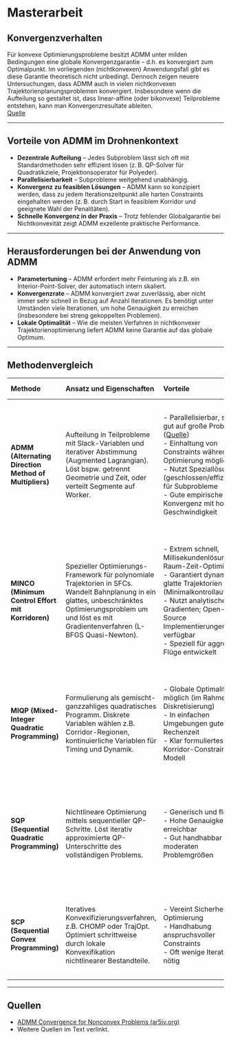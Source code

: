 # Masterarbeit

## Konvergenzverhalten

Für konvexe Optimierungsprobleme besitzt ADMM unter milden Bedingungen eine globale Konvergenzgarantie – d.h. es konvergiert zum Optimalpunkt. Im vorliegenden (nichtkonvexen) Anwendungsfall gibt es diese Garantie theoretisch nicht unbedingt. Dennoch zeigen neuere Untersuchungen, dass ADMM auch in vielen nichtkonvexen Trajektorienplanungsproblemen konvergiert. Insbesondere wenn die Aufteilung so gestaltet ist, dass linear-affine (oder bikonvexe) Teilprobleme entstehen, kann man Konvergenzresultate ableiten.  
[Quelle](https://ar5iv.labs.arxiv.org/html/2111.07016)

---

## Vorteile von ADMM im Drohnenkontext

- **Dezentrale Aufteilung** – Jedes Subproblem lässt sich oft mit Standardmethoden sehr effizient lösen (z. B. QP-Solver für Quadratikziele, Projektionsoperator für Polyeder).
- **Parallelisierbarkeit** – Subprobleme weitgehend unabhängig.
- **Konvergenz zu feasiblen Lösungen** – ADMM kann so konzipiert werden, dass zu jedem Iterationszeitpunkt alle harten Constraints eingehalten werden (z. B. durch Start in feasiblem Korridor und geeignete Wahl der Penalitäten).
- **Schnelle Konvergenz in der Praxis** – Trotz fehlender Globalgarantie bei Nichtkonvexität zeigt ADMM exzellente praktische Performance.

---

## Herausforderungen bei der Anwendung von ADMM

- **Parametertuning** – ADMM erfordert mehr Feintuning als z.B. ein Interior-Point-Solver, der automatisch intern skaliert.
- **Konvergenzrate** – ADMM konvergiert zwar zuverlässig, aber nicht immer sehr schnell in Bezug auf Anzahl Iterationen. Es benötigt unter Umständen viele Iterationen, um hohe Genauigkeit zu erreichen (insbesondere bei streng gekoppelten Problemen).
- **Lokale Optimalität** – Wie die meisten Verfahren in nichtkonvexer Trajektorienoptimierung liefert ADMM keine Garantie auf das globale Optimum.

---

## Methodenvergleich

| Methode | Ansatz und Eigenschaften | Vorteile | Nachteile / Grenzen | Geeignet für |
|:---|:---|:---|:---|:---|
| **ADMM (Alternating Direction Method of Multipliers)** | Aufteilung in Teilprobleme mit Slack-Variablen und iterativer Abstimmung (Augmented Lagrangian). Löst bspw. getrennt Geometrie und Zeit, oder verteilt Segmente auf Worker. | - Parallelisierbar, skaliert gut auf große Probleme ([Quelle](https://ar5iv.labs.arxiv.org/html/2111.07016))<br>- Einhaltung von Constraints während Optimierung möglich<br>- Nutzt Speziallösungen (geschlossen/effizient) für Subprobleme<br>- Gute empirische Konvergenz mit hoher Geschwindigkeit | - Parameter ρ muss abgestimmt werden<br>- Ggf. viele Iterationen nötig (lokal linear konvergent)<br>- Nur lokale Optima garantiert (abhängig vom Initialpfad)<br>- Implementierung erfordert Problemzerlegung | Echtzeit-Optimierung großer Trajektorienprobleme; verteilte Berechnung; Multi-Drohnen-Koordination mit Kopplungen; Probleme mit vorhandener Initiallösung im zulässigen Bereich. |
| **MINCO (Minimum Control Effort mit Korridoren)** | Spezieller Optimierungs-Framework für polynomiale Trajektorien in SFCs. Wandelt Bahnplanung in ein glattes, unbeschränktes Optimierungsproblem um und löst es mit Gradientenverfahren (L-BFGS Quasi-Newton). | - Extrem schnell, Millisekundenlösung für Raum-Zeit-Optimierung<br>- Garantiert dynamisch glatte Trajektorien (Minimalkontrollaufwand)<br>- Nutzt analytische Gradienten; Open-Source Implementierungen verfügbar<br>- Speziell für aggressive Flüge entwickelt | - Im Prinzip auch lokales Verfahren<br>- Begrenzte Flexibilität: fokussiert auf polynomial parametrisierte Pfade<br>- Implementierung komplex<br>- Fixed-wing oder nicht-differentialflache Systeme schwer integrierbar | Hochgeschwindigkeitsflug mit vielen Segmenten; Onboard-Echtzeitplanung (z.B. Drohnenrennen, akrobatische Manöver). |
| **MIQP (Mixed-Integer Quadratic Programming)** | Formulierung als gemischt-ganzzahliges quadratisches Programm. Diskrete Variablen wählen z.B. Corridor-Regionen, kontinuierliche Variablen für Timing und Dynamik. | - Globale Optimalität möglich (im Rahmen der Diskretisierung)<br>- In einfachen Umgebungen gute Rechenzeit<br>- Klar formuliertes Korridor-Constraint-Modell | - Kombinatorische Explosion bei vielen Alternativen<br>- Lösungsgüte hängt von Diskretisierung ab<br>- Starre Lösungen; Glattheit schwer einbringbar | Offline-Planung oder kleine Räume mit wenigen Wegwahlmöglichkeiten; Routenplanung auf hoher Ebene. |
| **SQP (Sequential Quadratic Programming)** | Nichtlineare Optimierung mittels sequentieller QP-Schritte. Löst iterativ approximierte QP-Unterschritte des vollständigen Problems. | - Generisch und flexibel<br>- Hohe Genauigkeit erreichbar<br>- Gut handhabbar bei moderaten Problemgrößen | - Rechenaufwendig bei vielen Variablen<br>- Braucht gute Initiallösung<br>- Kann während Iterationen ungültige Trajektorien erzeugen<br>- Nicht trivial parallelisierbar | Spezialfälle mit wenigen Segmenten; Fine-Tuning einer bestehenden Trajektorie; Offline-Optimierung bei nicht zeitsensiblen Anwendungen. |
| **SCP (Sequential Convex Programming)** | Iteratives Konvexifizierungsverfahren, z.B. CHOMP oder TrajOpt. Optimiert schrittweise durch lokale Konvexifikation nichtlinearer Bestandteile. | - Vereint Sicherheit und Optimierung<br>- Handhabung anspruchsvoller Constraints<br>- Oft wenige Iterationen nötig | - Nur lokal optimal, abhängig vom Initialpfad<br>- Schwierigkeit, sehr unterschiedliche Lösungen zu finden<br>- Zeitaufwendig pro Iteration | Probleme mit gegebener heuristischer Pfadlösung; geeignet für Umgebungen mit Hindernissen und anschließende Pfadverfeinerung. |

---

## Quellen
- [ADMM Convergence for Nonconvex Problems (ar5iv.org)](https://ar5iv.labs.arxiv.org/html/2111.07016)
- Weitere Quellen im Text verlinkt.
